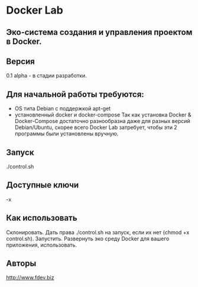 # Docker Lab
## Эко-система создания и управления проектом в Docker.

## Версия
 0.1 alpha - в стадии разработки.

## Для начальной работы требуются:
 - OS типа Debian с поддержкой apt-get
 - установленный docker и docker-compose
 Так как установка Docker & Docker-Compose достаточно разнообразна даже для разных версий Debian/Ubuntu, скорее всего Docker Lab затребует, чтобы эти 2 программы были установлены вручную.

## Запуск
./control.sh

## Доступные ключи
-x

## Как использовать
Склонировать. Дать права ./control.sh на запуск, если их нет (chmod +x control.sh). Запустить. Развернуть эко среду Docker для вашего приложения, использовать.

## Авторы
http://www.fdev.biz